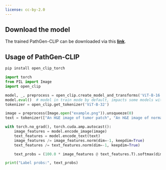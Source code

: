 ```yaml
---
license: cc-by-2.0
---
```

## Download the model

The trained PathGen-CLIP can be downloaded via this [**link**](https://pub-7a38cc906afa44a4a01533c288d0b1af.r2.dev/pathgenclip.pt).

## Usage of PathGen-CLIP

```bash
pip install open_clip_torch
```

```python
import torch
from PIL import Image
import open_clip

model, _, preprocess = open_clip.create_model_and_transforms('ViT-B-16', pretrained='path/pathgen-clip.pt')
model.eval()  # model in train mode by default, impacts some models with BatchNorm or stochastic depth active
tokenizer = open_clip.get_tokenizer('ViT-B-32')

image = preprocess(Image.open("example.png")).unsqueeze(0)
text = tokenizer(["An H&E image of tumor patch", "An H&E image of normal patch"])

with torch.no_grad(), torch.cuda.amp.autocast():
    image_features = model.encode_image(image)
    text_features = model.encode_text(text)
    image_features /= image_features.norm(dim=-1, keepdim=True)
    text_features /= text_features.norm(dim=-1, keepdim=True)

    text_probs = (100.0 * image_features @ text_features.T).softmax(dim=-1)

print("Label probs:", text_probs)
```
